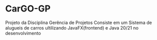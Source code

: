 # CarGO-GP
Projeto da Disciplina Gerência de Projetos
Consiste em um Sistema de alugueis de carros ultilizando JavaFX(frontend) e Java 20/21 no desenvolvimento
